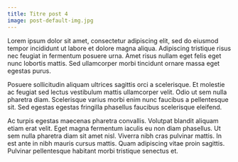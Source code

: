 ```yaml
---
title: Titre post 4
image: post-default-img.jpg
---
```


Lorem ipsum dolor sit amet, consectetur adipiscing elit, sed do eiusmod tempor incididunt ut labore et dolore magna aliqua. Adipiscing tristique risus nec feugiat in fermentum posuere urna. Amet risus nullam eget felis eget nunc lobortis mattis. Sed ullamcorper morbi tincidunt ornare massa eget egestas purus.

Posuere sollicitudin aliquam ultrices sagittis orci a scelerisque. Et molestie ac feugiat sed lectus vestibulum mattis ullamcorper velit. Odio ut sem nulla pharetra diam. Scelerisque varius morbi enim nunc faucibus a pellentesque sit. Sed egestas egestas fringilla phasellus faucibus scelerisque eleifend.

Ac turpis egestas maecenas pharetra convallis. Volutpat blandit aliquam etiam erat velit. Eget magna fermentum iaculis eu non diam phasellus. Ut sem nulla pharetra diam sit amet nisl. Viverra nibh cras pulvinar mattis. In est ante in nibh mauris cursus mattis. Quam adipiscing vitae proin sagittis. Pulvinar pellentesque habitant morbi tristique senectus et.